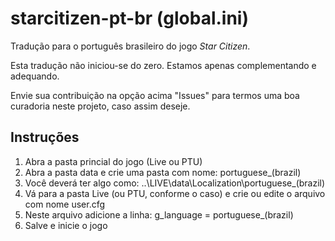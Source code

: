 # starcitizen-pt-br (global.ini)
Tradução para o português brasileiro do jogo *Star Citizen*.

Esta tradução não iniciou-se do zero. Estamos apenas complementando e adequando. 

Envie sua contribuição na opção acima "Issues" para termos uma boa curadoria neste projeto, caso assim deseje.

Instruções
--------

1) Abra a pasta princial do jogo (Live ou PTU)
2) Abra a pasta data e crie uma pasta com nome: portuguese_(brazil)
3) Você deverá ter algo como: ..\LIVE\data\Localization\portuguese_(brazil)
4) Vá para a pasta Live (ou PTU, conforme o caso) e crie ou edite o arquivo com nome user.cfg
5) Neste arquivo adicione a linha: g_language = portuguese_(brazil)
6) Salve e inicie o jogo

